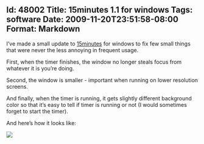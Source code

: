 Id: 48002
Title: 15minutes 1.1 for windows
Tags: software
Date: 2009-11-20T23:51:58-08:00
Format: Markdown
--------------
I’ve made a small update to [15minutes](/software/15minutes/) for
windows to fix few small things that were never the less annoying in
frequent usage.

First, when the timer finishes, the window no longer steals focus from
whatever it is you’re doing.

Second, the window is smaller - important when running on lower
resolution screens.

And finally, when the timer is running, it gets slightly different
background color so that it’s easy to tell if timer is running or not (I
would sometimes forget to start the timer).

And here’s how it looks like:

![](http://kjkpub.s3.amazonaws.com/blog/15minutes/15minutes-1.1.png)
